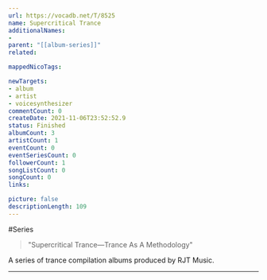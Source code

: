 ```yaml
---
url: https://vocadb.net/T/8525
name: Supercritical Trance
additionalNames: 
- 
parent: "[[album-series]]"
related:

mappedNicoTags:

newTargets:
- album
- artist
- voicesynthesizer
commentCount: 0
createDate: 2021-11-06T23:52:52.9
status: Finished
albumCount: 3
artistCount: 1
eventCount: 0
eventSeriesCount: 0
followerCount: 1
songListCount: 0
songCount: 0
links: 

picture: false
descriptionLength: 109
---
```


#Series

>"Supercritical Trance―Trance As A Methodology"

A series of trance compilation albums produced by RJT Music.

---

